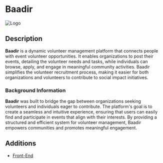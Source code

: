 # Baadir

![Logo](https://i.imgur.com/d04LjQh.png)

## Description
**Baadir** is a dynamic volunteer management platform that connects people with event volunteer opportunities. It enables organizations to post their events, detailing the volunteer needs and tasks, while individuals can browse, apply, and engage in meaningful community activities. Baadir simplifies the volunteer recruitment process, making it easier for both organizations and volunteers to contribute to social impact initiatives.

### Background Information
**Baadir** was built to bridge the gap between organizations seeking volunteers and individuals eager to contribute. The platform's goal is to create a seamless and intuitive experience, ensuring that users can easily find and participate in events that align with their interests. By providing a structured and efficient system for volunteer management, Baadir empowers communities and promotes meaningful engagement.

## Additions
- [Front-End](https://github.com/murtadha88/Baadir-Front-End/pull/10)